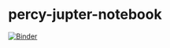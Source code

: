 # percy-jupter-notebook

[![Binder](https://mybinder.org/badge_logo.svg)](https://mybinder.org/v2/gh/antoineelmallah/percy-jupter-notebook.git/HEAD?filepath=MT_Trab_1_Perciliano.ipynb)
